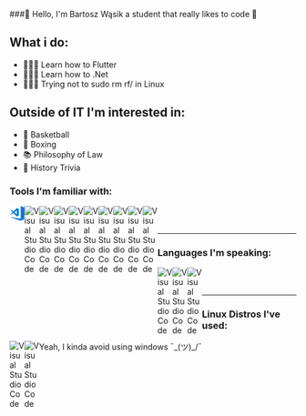 ###🎉 Hello, I'm Bartosz Wąsik a student that really likes to code 🎉

## What i do:
 - 👨🏻‍💻 Learn how to Flutter
 - 👨🏻‍💻 Learn how to .Net
 - 👨🏻‍💻 Trying not to sudo rm rf/ in Linux
## Outside of IT I'm interested in:
 - 🏀 Basketball
 - 🥊 Boxing
 - 📚 Philosophy of Law
 - 📜 History Trivia

### Tools I'm familiar with:
<img align="left" alt="Visual Studio Code" width="26px" src="https://raw.githubusercontent.com/github/explore/80688e429a7d4ef2fca1e82350fe8e3517d3494d/topics/visual-studio-code/visual-studio-code.png" />
<img align="left" alt="Visual Studio Code" width="26px" src="https://upload.wikimedia.org/wikipedia/commons/5/59/Visual_Studio_Icon_2019.svg" />
<img align="left" alt="Visual Studio Code" width="26px" src="https://upload.wikimedia.org/wikipedia/commons/e/e2/Atom_1.0_icon.png" />
<img align="left" alt="Visual Studio Code" width="26px" src="https://dashboard.snapcraft.io/site_media/appmedia/2018/11/snap-icon.png" />
<img align="left" alt="Visual Studio Code" width="26px" src="https://upload.wikimedia.org/wikipedia/commons/thumb/9/9c/IntelliJ_IDEA_Icon.svg/1024px-IntelliJ_IDEA_Icon.svg.png"/>
<img align="left" alt="Visual Studio Code" width="26px" src="https://upload.wikimedia.org/wikipedia/commons/thumb/a/ae/Github-desktop-logo-symbol.svg/1024px-Github-desktop-logo-symbol.svg.png"/>
<img align="left" alt="Visual Studio Code" width="26px" src="https://iconarchive.com/download/i106280/papirus-team/papirus-apps/resolve.ico"/>
<img align="left" alt="Visual Studio Code" width="26px" src="https://upload.wikimedia.org/wikipedia/commons/thumb/4/45/The_GIMP_icon_-_gnome.svg/1024px-The_GIMP_icon_-_gnome.svg.png"/>
<img align="left" alt="Visual Studio Code" width="26px" src="https://iconape.com/wp-content/files/il/21180/png/adobe-illustrator-cc-2019.png"/>
<img align="left" alt="Visual Studio Code" width="26px" src="https://upload.wikimedia.org/wikipedia/commons/9/9e/Affinity_designer_icon_2019.png"/>
<br />
<br />


---  


### Languages I'm speaking:  
<img align="left" alt="Visual Studio Code" width="26px" src="https://iconape.com/wp-content/files/sh/51404/svg/c--4.svg"/>
<img align="left" alt="Visual Studio Code" width="26px" src="https://www.fluttericon.com/logo_dart_192px.svg"/>
<img align="left" alt="Visual Studio Code" width="26px" src="https://cdn.icon-icons.com/icons2/2108/PNG/512/javascript_icon_130900.png"/>
<br />
<br />

---  

### Linux Distros I've used:  
<img align="left" alt="Visual Studio Code" width="26px" src="https://upload.wikimedia.org/wikipedia/commons/thumb/3/3e/Manjaro-logo.svg/2048px-Manjaro-logo.svg.png"/>
<img align="left" alt="Visual Studio Code" width="26px" src="https://upload.wikimedia.org/wikipedia/commons/thumb/3/3f/Linux_Mint_logo_without_wordmark.svg/190px-Linux_Mint_logo_without_wordmark.svg.png"/>

Yeah, I kinda avoid using windows ¯\_(ツ)_/¯
